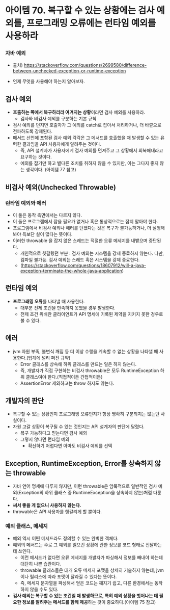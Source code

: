 # 아이템 70. 복구할 수 있는 상황에는 검사 예외를, 프로그래밍 오류에는 런타임 예외를 사용하라

### 자바 예외

- 출처) https://stackoverflow.com/questions/2699580/difference-between-unchecked-exception-or-runtime-exception

- 언제 무엇을 사용해야 하는지 알아보자.

## 검사 예외
- **호출하는 쪽에서 복구하리라 여겨지는 상황**이라면 검사 예외를 사용하라.
    - 검사와 비검사 예외를 구분하는 기본 규칙
- 검사 예외를 던지면 호출자가 그 예외를 catch로 잡아서 처리하거나, 더 바깥으로 전파하도록 강제된다.
- 메서드 선언에 포함된 검사 예외 각각은 그 메서드를 호출했을 때 발생할 수 있는 유력한 결과임을 API 사용자에게 알려주는 것이다.
    - 즉, API 설계자가 사용자에게 검사 예외를 던져주고 그 상황에서 회복해내라고 요구하는 것이다.
    - 예외를 잡기만 하고 별다른 조치를 취하지 않을 수 있지만, 이는 그다지 좋지 않는 생각이다. (아이템 77 참고)

## 비검사 예외(Unchecked Throwable)
### 런타임 예외와 에러
- 이 둘은 동작 측면에서는 다르지 않다.
- 이 둘은 프로그램에서 잡을 필요가 없거나 혹은 통상적으로는 잡지 말아야 한다.
- 프로그램에서 비검사 예외나 에러를 던졌다는 것은 복구가 불가능하거나, 더 실행해봐야 득보단 실이 많다는 뜻이다.
- 이러한 throwable 을 잡지 않은 스레드는 적절한 오류 메세지를 내뱉으며 중단된다.
    - 개인적으로 헷갈렸던 부분 : 검사 예외는 시스템을 강제 종료하지 않는다. 다만, 컴파일 불가능. 검사 예외는 스레드 혹은 시스템을 강제 종료한다.
    - (https://stackoverflow.com/questions/18607912/will-a-java-exception-terminate-the-whole-java-application)

## 런타임 예외
- **프로그래밍 오류**를 나타낼 때 사용한다.
    - 대부분 전제 조건을 만족하지 못했을 경우 발생한다.
    - 전제 조건 위배란 클라이언트가 API 명세에 기록된 제약을 지키지 못한 경우로 볼 수 있다.

## 에러
- jvm 자원 부족, 불변식 깨짐 등 더 이상 수행을 계속할 수 없는 상황을 나타낼 때 사용한다.(업계에 널리 퍼진 규약)
    - Error 클래스를 상속해 하위 클래스를 만드는 일은 하지 않는다.
    - 즉, 개발자가 직접 구현하는 비검사 throwable은 모두 RuntimeException 하위 클래스여야 한다.(직접적이든 간접적이든)
    - AssertionError 제외하고는 throw 하지도 않는다.

## 개발자의 판단
- 복구할 수 있는 상황인지 프로그래밍 오류인지가 항상 명확히 구분되지는 않는단 사실이다.
- 자원 고갈 상황이 복구될 수 있는 것인지는 API 설계자의 판단에 달렸다.
    - 복구 가능하다고 믿는다면 검사 예외
    - 그렇지 않다면 런타임 예외
        - 확신하기 어렵다면 아마도 비검사 예외를 선택

## Exception, RuntimeException, Error를 상속하지 않는 throwable
- 자바 언어 명세에 다루지 않지만, 이런 throwable은 암묵적으로 일반적인 검사 예외(Exception의 하위 클래스 중 RuntimeException을 상속하지 않는)처럼 다룬다.
- **써서 좋을 게 없으니 사용하지 않는다.**
- throwable은 API 사용자를 헷갈리게 할 뿐이다.

### 예외 클래스, 메세지
- 예외 역시 어떤 메서드라도 정의할 수 있는 완벽한 객체다.
- 예외의 메서드는 주로 그 예외를 일으킨 상황에 관한 정보를 코드 형태로 전달하는데 쓰인다.
    - 이런 메서드가 없다면 오류 메세지를 개발자가 파싱해서 정보를 빼내야 하는데 대단히 나쁜 습관이다.
    - throwable 클래스들은 대개 오류 메세지 포맷을 상세히 기술하지 않는데, jvm이나 릴리스에 따라 포맷이 달라질 수 있다는 뜻이다.
    - 즉, 메세지 문자열을 파싱해서 얻은 코드는 깨지기 쉽고, 다른 환경에서는 동작하지 않을 수도 있다.
- **검사 예외는 복구할 수 있는 조건일 때 발생하므로, 특히 예외 상황을 벗어나는 데 필요한 정보를 알려주는 메서드를 함께 제공**하는 것이 중요하다.(아이템 75 참고)

